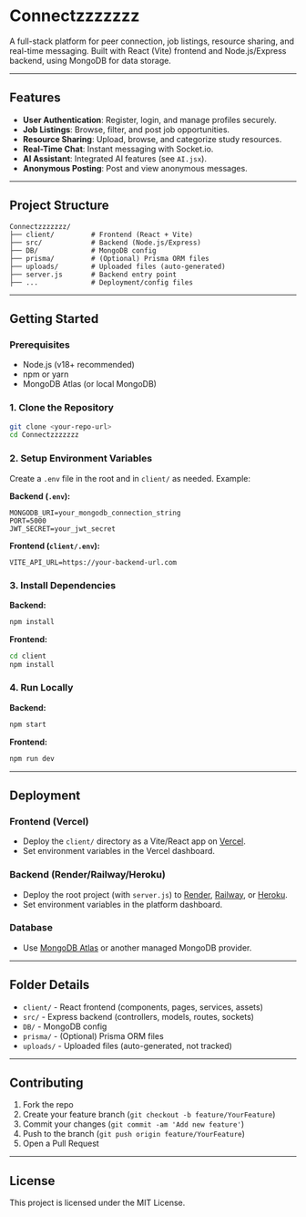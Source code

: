 # Connectzzzzzzz

A full-stack platform for peer connection, job listings, resource sharing, and real-time messaging. Built with React (Vite) frontend and Node.js/Express backend, using MongoDB for data storage.

---

## Features

- **User Authentication**: Register, login, and manage profiles securely.
- **Job Listings**: Browse, filter, and post job opportunities.
- **Resource Sharing**: Upload, browse, and categorize study resources.
- **Real-Time Chat**: Instant messaging with Socket.io.
- **AI Assistant**: Integrated AI features (see `AI.jsx`).
- **Anonymous Posting**: Post and view anonymous messages.

---

## Project Structure

```
Connectzzzzzzz/
├── client/         # Frontend (React + Vite)
├── src/            # Backend (Node.js/Express)
├── DB/             # MongoDB config
├── prisma/         # (Optional) Prisma ORM files
├── uploads/        # Uploaded files (auto-generated)
├── server.js       # Backend entry point
├── ...             # Deployment/config files
```

---

## Getting Started

### Prerequisites
- Node.js (v18+ recommended)
- npm or yarn
- MongoDB Atlas (or local MongoDB)

### 1. Clone the Repository
```bash
git clone <your-repo-url>
cd Connectzzzzzzz
```

### 2. Setup Environment Variables
Create a `.env` file in the root and in `client/` as needed. Example:

**Backend (`.env`):**
```
MONGODB_URI=your_mongodb_connection_string
PORT=5000
JWT_SECRET=your_jwt_secret
```

**Frontend (`client/.env`):**
```
VITE_API_URL=https://your-backend-url.com
```

### 3. Install Dependencies

**Backend:**
```bash
npm install
```

**Frontend:**
```bash
cd client
npm install
```

### 4. Run Locally

**Backend:**
```bash
npm start
```

**Frontend:**
```bash
npm run dev
```

---

## Deployment

### Frontend (Vercel)
- Deploy the `client/` directory as a Vite/React app on [Vercel](https://vercel.com/).
- Set environment variables in the Vercel dashboard.

### Backend (Render/Railway/Heroku)
- Deploy the root project (with `server.js`) to [Render](https://render.com/), [Railway](https://railway.app/), or [Heroku](https://heroku.com/).
- Set environment variables in the platform dashboard.

### Database
- Use [MongoDB Atlas](https://www.mongodb.com/atlas) or another managed MongoDB provider.

---

## Folder Details

- `client/` - React frontend (components, pages, services, assets)
- `src/` - Express backend (controllers, models, routes, sockets)
- `DB/` - MongoDB config
- `prisma/` - (Optional) Prisma ORM files
- `uploads/` - Uploaded files (auto-generated, not tracked)

---

## Contributing

1. Fork the repo
2. Create your feature branch (`git checkout -b feature/YourFeature`)
3. Commit your changes (`git commit -am 'Add new feature'`)
4. Push to the branch (`git push origin feature/YourFeature`)
5. Open a Pull Request

---

## License

This project is licensed under the MIT License. 
